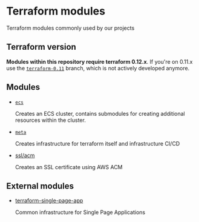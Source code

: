 # Terraform modules

Terraform modules commonly used by our projects

## Terraform version

**Modules within this repository require terraform 0.12.x**.
If you're on 0.11.x use the [`terraform-0.11`](https://github.com/codequest-eu/terraform-modules/tree/terraform-0.11) branch, which is not actively developed anymore.

## Modules

- [`ecs`](./ecs)

  Creates an ECS cluster, contains submodules for creating additional resources within the cluster.

- [`meta`](./meta)

  Creates infrastructure for terraform itself and infrastructure CI/CD

- [ssl/acm](./ssl/acm)

  Creates an SSL certificate using AWS ACM

## External modules

- [terraform-single-page-app](https://github.com/codequest-eu/terraform-single-page-app)

  Common infrastructure for Single Page Applications
